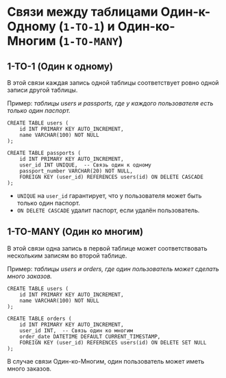 # Связи между таблицами Один-к-Одному (`1-TO-1`) и Один-ко-Многим (`1-TO-MANY`)

## 1-TO-1 (Один к одному)

В этой связи каждая запись одной таблицы соответствует ровно одной записи другой таблицы.

Пример: *таблицы users и passports, где у каждого пользователя есть только один паспорт.*
```
CREATE TABLE users (
    id INT PRIMARY KEY AUTO_INCREMENT,
    name VARCHAR(100) NOT NULL
);

CREATE TABLE passports (
    id INT PRIMARY KEY AUTO_INCREMENT,
    user_id INT UNIQUE,  -- Связь один к одному
    passport_number VARCHAR(20) NOT NULL,
    FOREIGN KEY (user_id) REFERENCES users(id) ON DELETE CASCADE
);
```
- `UNIQUE` на `user_id` гарантирует, что у пользователя может быть только один паспорт.
- `ON DELETE CASCADE` удалит паспорт, если удалён пользователь.

## 1-TO-MANY (Один ко многим)

В этой связи одна запись в первой таблице может соответствовать нескольким записям во второй таблице.

Пример: *таблицы users и orders, где один пользователь может сделать много заказов.*
```
CREATE TABLE users (
    id INT PRIMARY KEY AUTO_INCREMENT,
    name VARCHAR(100) NOT NULL
);

CREATE TABLE orders (
    id INT PRIMARY KEY AUTO_INCREMENT,
    user_id INT,  -- Связь один ко многим
    order_date DATETIME DEFAULT CURRENT_TIMESTAMP,
    FOREIGN KEY (user_id) REFERENCES users(id) ON DELETE SET NULL
);
```

В случае связи Один-ко-Многим, один пользователь может иметь много заказов.
